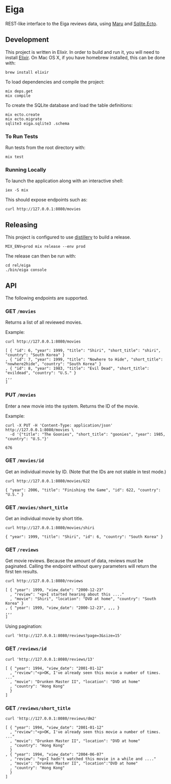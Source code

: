 # Eiga

REST-like interface to the Eiga reviews data, using
[Maru](https://github.com/elixir-maru/maru) and
[Sqlite.Ecto](https://github.com/jazzyb/sqlite_ecto).

## Development

This project is written in Elixir. In order to build and run it, you will need
to install [Elixir](http://elixir-lang.org/install.html). On Mac OS X, if you
have homebrew installed, this can be done with:
```
brew install elixir
```

To load dependencies and compile the project:
```
mix deps.get
mix compile
```

To create the SQLite database and load the table definitions:
```
mix ecto.create
mix ecto.migrate
sqlite3 eiga.sqlite3 .schema
```

### To Run Tests

Run tests from the root directory with:
```
mix test
```

### Running Locally

To launch the application along with an interactive shell:
```
iex -S mix
```

This should expose endpoints such as:
```
curl http://127.0.0.1:8080/movies
```

## Releasing

This project is configured to use
[distillery](https://github.com/bitwalker/distillery) to build a release.
```
MIX_ENV=prod mix release --env prod
```

The release can then be run with:
```
cd rel/eiga
./bin/eiga console
```

## API

The following endpoints are supported.

### GET `/movies`

Returns a list of all reviewed movies.

Example:
```
curl http://127.0.0.1:8080/movies

[ { "id": 6, "year": 1999, "title": "Shiri", "short_title": "shiri", "country": "South Korea" }
, { "id": 7, "year": 1999, "title": "Nowhere to Hide", "short_title": "nowhere2hide", "country": "South Korea" }
, { "id": 8, "year": 1983, "title": "Evil Dead", "short_title": "evildead", "country": "U.S." }
,,,
]
```

### PUT `/movies`

Enter a new movie into the system. Returns the ID of the movie.

Example:
```
curl -X PUT -H 'Content-Type: application/json' http://127.0.0.1:8080/movies \
  -d '{"title": "The Goonies", "short_title": "goonies", "year": 1985, "country": "U.S."}'

676
```
### GET `/movies/id`

Get an individual movie by ID. (Note that the IDs are not stable in test mode.)
```
curl http://127.0.0.1:8080/movies/622

{ "year": 2006, "title": "Finishing the Game", "id": 622, "country": "U.S." }
```

### GET `/movies/short_title`

Get an individual movie by short title.
```
curl http://127.0.0.1:8080/movies/shiri

{ "year": 1999, "title": "Shiri", "id": 6, "country": "South Korea" }
```

### GET `/reviews`

Get movie reviews. Because the amount of data, reviews must be paginated.
Calling the endpoint without query parameters will return the first ten results.

```
curl http://127.0.0.1:8080/reviews

[ { "year": 1999, "view_date": "2000-12-23"
  , "review": "<p>I started hearing about this ...."
  , "movie": "Shiri", "location": "DVD at home", "country": "South Korea" }
, { "year": 1999, "view_date": "2000-12-23", ,,, }
,,,
]
```

Using pagination:
```
curl 'http://127.0.0.1:8080/reviews?page=3&size=15'
```

### GET `/reviews/id`

```
curl 'http://127.0.0.1:8080/reviews/13'

[ { "year": 1994, "view_date": "2001-01-12"
  , "review":"<p>OK, I've already seen this movie a number of times. ..."
  , "movie": "Drunken Master II", "location": "DVD at home"
  , "country": "Hong Kong"
  }
]
```

### GET `/reviews/short_title`

```
curl 'http://127.0.0.1:8080/reviews/dm2'

[ { "year": 1994, "view_date": "2001-01-12"
  , "review":"<p>OK, I've already seen this movie a number of times. ..."
  , "movie": "Drunken Master II", "location": "DVD at home"
  , "country": "Hong Kong"
  }
, { "year": 1994, "view_date": "2004-06-07"
  , "review": "<p>I hadn't watched this movie in a while and ...."
  , "movie": "Drunken Master II", "location":"DVD at home"
  , "country": "Hong Kong"
  }
]
```

